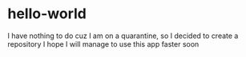 # hello-world
I have nothing to do cuz I am on a quarantine, so I decided to create a repository
I hope I will manage to use this app faster soon
